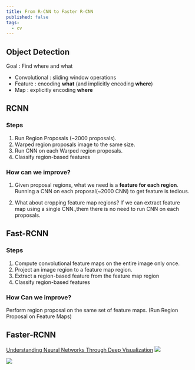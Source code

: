 ```yaml
---
title: From R-CNN to Faster R-CNN
published: false
tags:
  - cv
---
```


## Object Detection

Goal : Find where and what

- Convolutional : sliding window operations
- Feature : encoding **what** (and implicitly encoding **where**)
- Map : explicitly encoding **where**

## RCNN

### Steps

1. Run Region Proposals (~2000 proposals).
2. Warped region proposals image to the same size.
3. Run CNN on each Warped region proposals.
4. Classify region-based features

### How can we improve?

1. Given proposal regions, what we need is a **feature for each region**. Running a CNN on each proposal(~2000 CNN) to get feature is tedious.

2. What about cropping feature map regions? If we can extract feature map using a single CNN.,them there is no need to run CNN on each proposals.

## Fast-RCNN

### Steps

1. Compute convolutional feature maps on the entire image only once.
2. Project an image region to a feature map region.
3. Extract a region-based feature from the feature map region
4. Classify region-based features

### How Can we improve?

Perform region proposal on the same set of feature maps. (Run Region Proposal on Feature Maps)

## Faster-RCNN

[Understanding Neural Networks Through Deep Visualization](yosinski-2015-ICML-DL-understanding-neural-networks)
<img id="center" src="{{ site.baseurl }}/assets/img/2017-06-21-RCNN-FasterRCNN/feature_map.png">

<img id="center" src="{{ site.baseurl }}/assets/img/2017-06-21-RCNN-FasterRCNN/feature_map_2.png">
